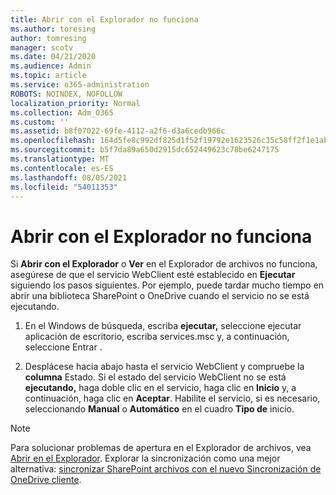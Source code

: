```yaml
---
title: Abrir con el Explorador no funciona
ms.author: toresing
author: tomresing
manager: scotv
ms.date: 04/21/2020
ms.audience: Admin
ms.topic: article
ms.service: o365-administration
ROBOTS: NOINDEX, NOFOLLOW
localization_priority: Normal
ms.collection: Adm_O365
ms.custom: ''
ms.assetid: b8f07022-69fe-4112-a2f6-d3a6cedb966c
ms.openlocfilehash: 164d5fe8c992df825d1f52f19792e1623526c35c58ff2f1e1ab601fdcf5f0f53
ms.sourcegitcommit: b5f7da89a650d2915dc652449623c78be6247175
ms.translationtype: MT
ms.contentlocale: es-ES
ms.lasthandoff: 08/05/2021
ms.locfileid: "54011353"
---
```

# <a name="open-with-explorer-isnt-working"></a>Abrir con el Explorador no funciona

Si **Abrir con el Explorador** o **Ver** en el Explorador de archivos no funciona, asegúrese de que el servicio WebClient esté establecido en **Ejecutar** siguiendo los pasos siguientes. Por ejemplo, puede tardar mucho tiempo en abrir una biblioteca SharePoint o OneDrive cuando el servicio no se está ejecutando. 
  
1. En el Windows de búsqueda, escriba **ejecutar,** seleccione ejecutar aplicación de escritorio, escriba services.msc y, a continuación, seleccione Entrar .
    
2. Desplácese hacia abajo hasta el servicio WebClient y compruebe la **columna** Estado. Si el estado del servicio WebClient no se está **ejecutando,** haga doble clic en el servicio, haga clic en **Inicio** y, a continuación, haga clic en **Aceptar**. Habilite el servicio, si es necesario, seleccionando **Manual** o **Automático** en el cuadro **Tipo de** inicio. 
    
> [!NOTE]
> Para solucionar problemas de apertura en el Explorador de archivos, vea [Abrir en el Explorador](https://go.microsoft.com/fwlink/?linkid=871665). Explorar la sincronización como una mejor alternativa: [sincronizar SharePoint archivos con el nuevo Sincronización de OneDrive cliente](https://go.microsoft.com/fwlink/?linkid=871666). 
  

